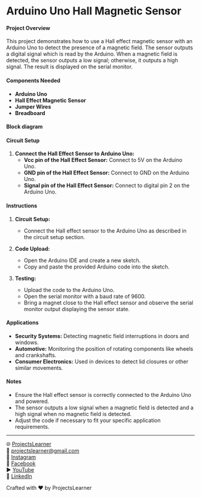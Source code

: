 # Arduino Uno Hall Magnetic Sensor

#### Project Overview

This project demonstrates how to use a Hall effect magnetic sensor with an Arduino Uno to detect the presence of a magnetic field. The sensor outputs a digital signal which is read by the Arduino. When a magnetic field is detected, the sensor outputs a low signal; otherwise, it outputs a high signal. The result is displayed on the serial monitor.

#### Components Needed

- **Arduino Uno**
- **Hall Effect Magnetic Sensor**
- **Jumper Wires**
- **Breadboard**

#### Block diagram


#### Circuit Setup

1. **Connect the Hall Effect Sensor to Arduino Uno:**
   - **Vcc pin of the Hall Effect Sensor:** Connect to 5V on the Arduino Uno.
   - **GND pin of the Hall Effect Sensor:** Connect to GND on the Arduino Uno.
   - **Signal pin of the Hall Effect Sensor:** Connect to digital pin 2 on the Arduino Uno.

#### Instructions

1. **Circuit Setup:**
   - Connect the Hall effect sensor to the Arduino Uno as described in the circuit setup section.

2. **Code Upload:**
   - Open the Arduino IDE and create a new sketch.
   - Copy and paste the provided Arduino code into the sketch.

3. **Testing:**
   - Upload the code to the Arduino Uno.
   - Open the serial monitor with a baud rate of 9600.
   - Bring a magnet close to the Hall effect sensor and observe the serial monitor output displaying the sensor state.

#### Applications

- **Security Systems:** Detecting magnetic field interruptions in doors and windows.
- **Automotive:** Monitoring the position of rotating components like wheels and crankshafts.
- **Consumer Electronics:** Used in devices to detect lid closures or other similar movements.

#### Notes

- Ensure the Hall effect sensor is correctly connected to the Arduino Uno and powered.
- The sensor outputs a low signal when a magnetic field is detected and a high signal when no magnetic field is detected.
- Adjust the code if necessary to fit your specific application requirements.

---

🌐 [ProjectsLearner](https://projectslearner.com/learn/arduino-uno-hall-magnetic-sensor)  
📧 [projectslearner@gmail.com](mailto:projectslearner@gmail.com)  
📸 [Instagram](https://www.instagram.com/projectslearner/)  
📘 [Facebook](https://www.facebook.com/projectslearner)  
▶️ [YouTube](https://www.youtube.com/@ProjectsLearner)  
📘 [LinkedIn](https://www.linkedin.com/in/projectslearner)

Crafted with ❤️ by ProjectsLearner